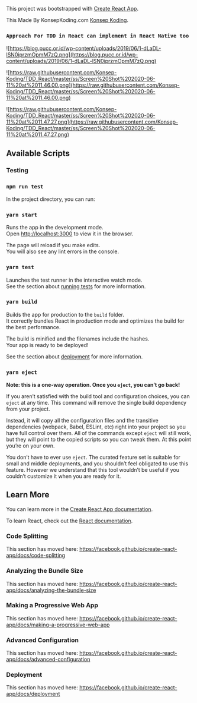 This project was bootstrapped with [Create React App](https://github.com/facebook/create-react-app).

This Made By KonsepKoding.com  [Konsep Koding](https://www.konsepkoding.com/).

### `Approach For TDD in React can implement in React Native too`

![https://blog.pucc.or.id/wp-content/uploads/2019/06/1-dLaDL-lSN0iprzmOpmM7zQ.png](https://blog.pucc.or.id/wp-content/uploads/2019/06/1-dLaDL-lSN0iprzmOpmM7zQ.png)

![https://raw.githubusercontent.com/Konsep-Koding/TDD_React/master/ss/Screen%20Shot%202020-06-11%20at%2011.46.00.png](https://raw.githubusercontent.com/Konsep-Koding/TDD_React/master/ss/Screen%20Shot%202020-06-11%20at%2011.46.00.png)

![https://raw.githubusercontent.com/Konsep-Koding/TDD_React/master/ss/Screen%20Shot%202020-06-11%20at%2011.47.27.png](https://raw.githubusercontent.com/Konsep-Koding/TDD_React/master/ss/Screen%20Shot%202020-06-11%20at%2011.47.27.png)

## Available Scripts

### Testing
### `npm run test`

In the project directory, you can run:

### `yarn start`

Runs the app in the development mode.<br />
Open [http://localhost:3000](http://localhost:3000) to view it in the browser.

The page will reload if you make edits.<br />
You will also see any lint errors in the console.

### `yarn test`

Launches the test runner in the interactive watch mode.<br />
See the section about [running tests](https://facebook.github.io/create-react-app/docs/running-tests) for more information.

### `yarn build`

Builds the app for production to the `build` folder.<br />
It correctly bundles React in production mode and optimizes the build for the best performance.

The build is minified and the filenames include the hashes.<br />
Your app is ready to be deployed!

See the section about [deployment](https://facebook.github.io/create-react-app/docs/deployment) for more information.

### `yarn eject`

**Note: this is a one-way operation. Once you `eject`, you can’t go back!**

If you aren’t satisfied with the build tool and configuration choices, you can `eject` at any time. This command will remove the single build dependency from your project.

Instead, it will copy all the configuration files and the transitive dependencies (webpack, Babel, ESLint, etc) right into your project so you have full control over them. All of the commands except `eject` will still work, but they will point to the copied scripts so you can tweak them. At this point you’re on your own.

You don’t have to ever use `eject`. The curated feature set is suitable for small and middle deployments, and you shouldn’t feel obligated to use this feature. However we understand that this tool wouldn’t be useful if you couldn’t customize it when you are ready for it.

## Learn More

You can learn more in the [Create React App documentation](https://facebook.github.io/create-react-app/docs/getting-started).

To learn React, check out the [React documentation](https://reactjs.org/).

### Code Splitting

This section has moved here: https://facebook.github.io/create-react-app/docs/code-splitting

### Analyzing the Bundle Size

This section has moved here: https://facebook.github.io/create-react-app/docs/analyzing-the-bundle-size

### Making a Progressive Web App

This section has moved here: https://facebook.github.io/create-react-app/docs/making-a-progressive-web-app

### Advanced Configuration

This section has moved here: https://facebook.github.io/create-react-app/docs/advanced-configuration

### Deployment

This section has moved here: https://facebook.github.io/create-react-app/docs/deployment
